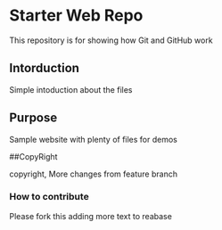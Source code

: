 # Starter Web Repo

This repository is for showing how Git and GitHub work


## Intorduction
Simple intoduction about the files

## Purpose

Sample website with plenty of files for demos

##CopyRight

copyright, More changes from feature branch


### How to contribute
Please fork this adding more text to reabase